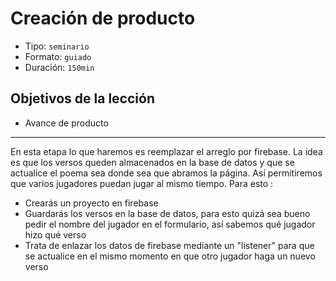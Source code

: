 # Creación de producto

* Tipo: `seminario`
* Formato: `guiado`
* Duración: `150min`

## Objetivos de la lección

* Avance de producto

***

En esta etapa lo que haremos es reemplazar el arreglo por firebase. La idea es
que los versos queden almacenados en la base de datos y que se actualice el
poema sea donde sea que abramos la página. Así permitiremos que varios jugadores
puedan jugar al mismo tiempo. Para esto :

* Crearás un proyecto en firebase 
* Guardarás los versos en la base de datos, para esto quizá sea bueno pedir el 
nombre del jugador en el formulario, así sabemos qué jugador hizo qué verso 
* Trata de enlazar los datos de firebase mediante un "listener" para que se 
actualice en el mismo momento en que otro jugador haga un nuevo verso 

